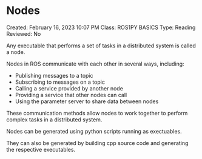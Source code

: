 # Nodes

Created: February 16, 2023 10:07 PM
Class: ROS1PY BASICS
Type: Reading
Reviewed: No

Any executable that performs a set of tasks in a distributed system is called a node.

Nodes in ROS communicate with each other in several ways, including:

- Publishing messages to a topic
- Subscribing to messages on a topic
- Calling a service provided by another node
- Providing a service that other nodes can call
- Using the parameter server to share data between nodes

These communication methods allow nodes to work together to perform complex tasks in a distributed system.

Nodes can be generated using python scripts running as exectuables.

They can also be generated by building cpp source code and generating the respective executables.